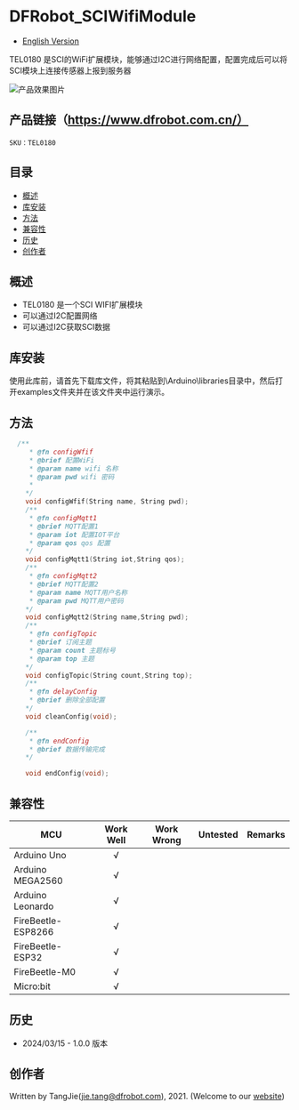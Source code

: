 # DFRobot_SCIWifiModule
- [English Version](./README.md)

TEL0180 是SCI的WiFi扩展模块，能够通过I2C进行网络配置，配置完成后可以将SCI模块上连接传感器上报到服务器


![产品效果图片](./resources/images/TEL0180.png)


## 产品链接（https://www.dfrobot.com.cn/）

    SKU：TEL0180

## 目录

  * [概述](#概述)
  * [库安装](#库安装)
  * [方法](#方法)
  * [兼容性](#兼容性)
  * [历史](#历史)
  * [创作者](#创作者)

## 概述

* TEL0180 是一个SCI WIFI扩展模块
* 可以通过I2C配置网络
* 可以通过I2C获取SCI数据

## 库安装

使用此库前，请首先下载库文件，将其粘贴到\Arduino\libraries目录中，然后打开examples文件夹并在该文件夹中运行演示。

## 方法

```C++
  /**
     * @fn configWfif
     * @brief 配置WiFi
     * @param name wifi 名称
     * @param pwd wifi 密码
     * 
    */
    void configWfif(String name, String pwd);
    /**
     * @fn configMqtt1
     * @brief MQTT配置1
     * @param iot 配置IOT平台
     * @param qos qos 配置
    */
    void configMqtt1(String iot,String qos);
    /**
     * @fn configMqtt2
     * @brief MQTT配置2
     * @param name MQTT用户名称
     * @param pwd MQTT用户密码
    */
    void configMqtt2(String name,String pwd);
    /**
     * @fn configTopic
     * @brief 订阅主题
     * @param count 主题标号
     * @param top 主题
    */
    void configTopic(String count,String top);
    /**
     * @fn delayConfig
     * @brief 删除全部配置
    */
    void cleanConfig(void);

    /**
     * @fn endConfig
     * @brief 数据传输完成
    */

    void endConfig(void);
```

## 兼容性

MCU                | Work Well    | Work Wrong   | Untested    | Remarks
------------------ | :----------: | :----------: | :---------: | :----:
Arduino Uno        |      √       |              |             |
Arduino MEGA2560   |      √       |              |             |
Arduino Leonardo   |      √       |              |             |
FireBeetle-ESP8266 |      √       |              |             |
FireBeetle-ESP32   |      √       |              |             |
FireBeetle-M0      |      √       |              |             |
Micro:bit          |      √       |              |             |


## 历史

- 2024/03/15 - 1.0.0 版本

## 创作者

Written by TangJie(jie.tang@dfrobot.com), 2021. (Welcome to our [website](https://www.dfrobot.com/))





